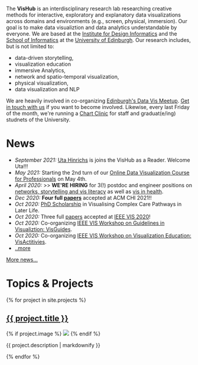 The **VisHub** is an interdisciplinary research lab researching creative methods for interactive, exploratory and explanatory data visualizations across domains and environments (e.g., screen, physical, immersion). Our goal is to make data visualiztion and data analytics understandable by everyone. We are based at the [Institute for Design Informatics](https://www.designinformatics.org/) and the [School of Informatics](https://www.ed.ac.uk/informatics) at the [University of Edinburgh](https://www.ed.ac.uk). Our research includes, but is not limited to:

-   data-driven storytelling,
-   visualization education
-   immersive Analytics,
-   network and spatio-temporal visualization,
-   physical visualization,
-   data visualization and NLP

We are heavily involved in co-organizing [Edinburgh's Data Vis Meetup](https://www.meetup.com/meetup-group-vBHbCmgh). [Get in touch with us](mailto:bbach@ed.ac.uk) if you want to become involved. Likewise, every last Friday of the month, we're running a [Chart Clinic](chart-clinic.html) for staff and graduat(e/ing) studnets of the University.

# News
- _September 2021:_ [Uta Hinrichs](http://www.utahinrichs.de) is joins the VisHub as a Reader. Welcome Uta!!!
- _May 2021:_ Starting the 2nd turn of our [Online Data Visualization Course for Professionals](https://datavis-online.github.io) on May 4th.
-  _April 2020:_ >> **WE'RE HIRING** for 3(!) postdoc and engineer positions on [networks, storytelling and vis literacy](jobs-viscovery.html) as well as [vis in health](jobs-health.html).
-   _Dec 2020:_ **Four full [papers](publications.html)** accepted at ACM CHI 2021!!
-   _Oct 2020:_ [PhD Scholarship](phd-graphics-medicine.html) in Visualising Complex Care Pathways in Later Life.
-   _Oct 2020:_ Three full [papers](publications.html) accepted at [IEEE VIS 2020](http://ieeevis.org)!
-   _Oct 2020:_ Co-organizing [IEEE VIS Workshop on Guidelines in Visualiztion: VisGuides](https://nms.kcl.ac.uk/c4pgv).
-   _Oct 2020:_ Co-organizing [IEEE VIS Workshop on Visualization Education: VisActitivies](http://visactivities.github.io).
-   [..more](news.html)

[More news...](news.html)

<!-- to make the nav link work -->
<h1 id="projects">Topics & Projects</h1>

{% for project in site.projects %}
  <h2><a href="{{project.url }}">{{ project.title }}</a></h2>

  {% if project.image %}
  <a href="{{project.url }}"><img src="{{project.image}}" /></a>
  {% endif %}

  <p>{{ project.description | markdownify }}</p>
{% endfor %}
